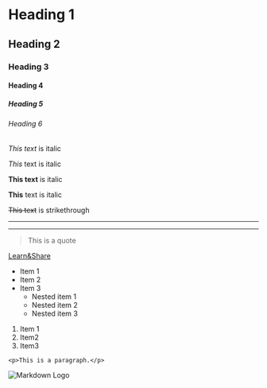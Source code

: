 <!-- Headings -->
# Heading 1
## Heading 2
### Heading 3
#### Heading 4
##### Heading 5
###### Heading 6

<!-- Italics -->
*This text* is italic

_This_ text is italic

<!-- Strong -->

**This text** is italic

__This__ text is italic

<!-- strikethrough -->
~~This text~~ is strikethrough

<!-- Horiaontal Rule -->

---
___

<!-- BlockQuote -->
> This is a quote

<!-- Links -->
[Learn&Share](http://learnnshare.com)

<!-- UL -->
 * Item 1
 * Item 2
 * Item 3
    * Nested item 1
    * Nested item 2
    * Nested item 3
<!-- OL -->
1. Item 1
1. Item2
1. Item3

<!-- Inline Code blocks -->
`<p>This is a paragraph.</p>`

<!-- Images -->

![Markdown Logo](https://markdown-here.com/img/icon256.png)



